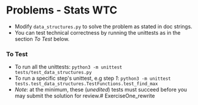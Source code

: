 # Problems - Stats WTC

* Modify `data_structures.py` to solve the problem as stated in doc strings.
* You can test technical correctness by running the unittests as in the section *To Test* below.

### To Test

* To run all the unittests: `python3 -m unittest tests/test_data_structures.py`
* To run a specific step's unittest, e.g step *1*: `python3 -m unittest tests.test_data_structures.TestFunctions.test_find_max`
* _Note_: at the minimum, these (*unedited*) tests must succeed before you may submit the solution for review.# ExerciseOne_rewrite
